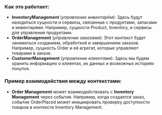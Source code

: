 ### Как это работает:
- **InventoryManagement** (_управление инвентарём_): Здесь будут находиться сущности и сервисы, связанные с продуктами, запасами и инвентарями. Например, сущности Product, Inventory, и сервисы для управления продуктами.
- **OrderManagement** (_управление заказами_): Этот контекст будет заниматься созданием, обработкой и завершением заказов. Например, сущность Order и её агрегат, которые управляют товарами в заказе.
- **CustomerManagement** (_управление клиентами_): Здесь мы будем хранить информацию о клиентах, их данных и возможных историях покупок.

### Пример взаимодействия между контекстами:
- **Order Management** может взаимодействовать с **Inventory Management** через события. Например, когда создается заказ, событие OrderPlaced может инициировать проверку доступности товаров в контексте Inventory Management.